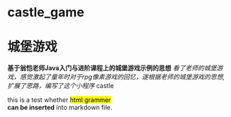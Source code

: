 # castle_game
# 城堡游戏
**基于翁恺老师Java入门与进阶课程上的城堡游戏示例的思想**
*看了老师的城堡游戏，感觉激起了童年时对于rpg像素游戏的回忆，遂根据老师的城堡游戏的思想, 扩展了思路，编写了这个小程序*
<a herf="https://github.com/zhuzhuyi/CastleGame">castle</a>
<p style="background-color=red">
  this is a test whether <mark>html grammer</mark> <br><b>can be inserted</b> into markdown file.
</p>
